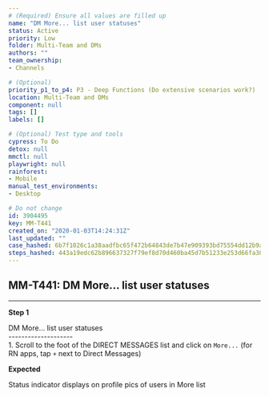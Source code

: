 ```yaml
---
# (Required) Ensure all values are filled up
name: "DM More... list user statuses"
status: Active
priority: Low
folder: Multi-Team and DMs
authors: ""
team_ownership: 
- Channels

# (Optional)
priority_p1_to_p4: P3 - Deep Functions (Do extensive scenarios work?)
location: Multi-Team and DMs
component: null
tags: []
labels: []

# (Optional) Test type and tools
cypress: To Do
detox: null
mmctl: null
playwright: null
rainforest: 
- Mobile
manual_test_environments: 
- Desktop

# Do not change
id: 3904495
key: MM-T441
created_on: "2020-01-03T14:24:31Z"
last_updated: ""
case_hashed: 6b7f1026c1a38aadfbc65f472b64843de7b47e909393bd75554dd12b9a73ed2b32093968cabda040c3dc2d26edf7590c
steps_hashed: 443a19edc62b896637327f79ef8d70d460ba45d7b51233e253d66fa30649cc2b56b9b09c398393e3280db04cffff2f3d
---
```


<!-- (Auto-generated) Based on frontmatter's "key" and "name" -->

## MM-T441: DM More... list user statuses

---

**Step 1**

DM More... list user statuses\
\--------------------\
1\. Scroll to the foot of the DIRECT MESSAGES list and click on `More...` (for RN apps, tap `+` next to Direct Messages)

**Expected**

Status indicator displays on profile pics of users in More list

